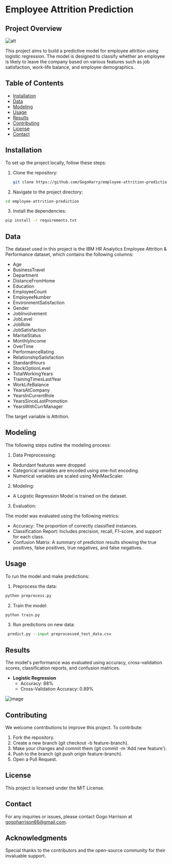 # Employee Attrition Prediction

## Project Overview

![att](https://github.com/user-attachments/assets/08610e4d-38e2-4bad-8bb3-42a2cfeca8ae)

This project aims to build a predictive model for employee attrition using logistic regression. The model is designed to classify whether an employee is likely to leave the company based on various features such as job satisfaction, work-life balance, and employee demographics.

## Table of Contents
- [Installation](#installation)
- [Data](#data)
- [Modeling](#modeling)
- [Usage](#usage)
- [Results](#results)
- [Contributing](#contributing)
- [License](#license)
- [Contact](#contact)

## Installation

To set up the project locally, follow these steps:

1. Clone the repository:
   ```bash
   git clone https://github.com/GogoHarry/employee-attrition-prediction.git
   ```
   
2. Navigate to the project directory:
  ```bash
  cd employee-attrition-prediction
  ```
3. Install the dependencies:
  ```bash
  pip install -r requirements.txt
  ```

## Data
The dataset used in this project is the IBM HR Analytics Employee Attrition & Performance dataset, which contains the following columns:
- Age
- BusinessTravel
- Department
- DistanceFromHome
- Education
- EmployeeCount
- EmployeeNumber
- EnvironmentSatisfaction
- Gender
- JobInvolvement
- JobLevel
- JobRole
- JobSatisfaction
- MaritalStatus
- MonthlyIncome
- OverTime
- PerformanceRating
- RelationshipSatisfaction
- StandardHours
- StockOptionLevel
- TotalWorkingYears
- TrainingTimesLastYear
- WorkLifeBalance
- YearsAtCompany
- YearsInCurrentRole
- YearsSinceLastPromotion
- YearsWithCurrManager

The target variable is Attrition.

## Modeling

The following steps outline the modeling process:

1. Data Preprocessing:
-  Redundant features were dropped
- Categorical variables are encoded using one-hot encoding.
- Numerical variables are scaled using MinMaxScaler.

2. Modeling:
- A Logistic Regression Model is trained on the dataset.

3. Evaluation:

The model was evaluated using the following metrics:
- Accuracy: The proportion of correctly classified instances.
- Classification Report: Includes precision, recall, F1-score, and support for each class.
- Confusion Matrix: A summary of prediction results showing the true positives, false positives, true negatives, and false negatives.

## Usage

To run the model and make predictions:

1. Preprocess the data:
  ```python
python preprocess.py
```
2. Train the model:
```python
python train.py
```
3. Run predictions on new data:
```python
 predict.py --input preprocessed_test_data.csv
```

## Results

The model's performance was evaluated using accuracy, cross-validation scores, classification reports, and confusion matrices.
- **Logistic Regression**
  - Accuracy: 88%
  - Cross-Validation Accuracy: 0.89%

![image](https://github.com/user-attachments/assets/df9bc066-65ea-44ec-b826-8f7a77d3be5e)


## Contributing

We welcome contributions to improve this project. To contribute:

1. Fork the repository.
2. Create a new branch (git checkout -b feature-branch).
3. Make your changes and commit them (git commit -m 'Add new feature').
4. Push to the branch (git push origin feature-branch).
5. Open a Pull Request.

## License
This project is licensed under the MIT License.

## Contact
For any inquiries or issues, please contact Gogo Harrison at gogoharrison66@gmail.com.

## Acknowledgments

Special thanks to the contributors and the open-source community for their invaluable support.
